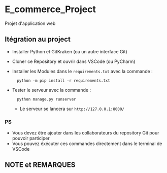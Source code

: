# E_commerce_Project

Projet d'application web

## Itégration au project

- Installer Python et GitKraken (ou un autre interface Git)
- Cloner ce Repository et ouvrir dans VSCode (ou PyCharm)
- Installer les Modules dans le `requirements.txt` avec la commande :

        python -m pip install -r requirements.txt

- Tester le serveur avec la commande :

        python manage.py runserver

  - Le serveur se lancera sur `http://127.0.0.1:8000/`

### PS

- Vous devez être ajouter dans les collaborateurs du repository Git pour pouvoir participer
- Vous pouvez éxécuter ces commandes directement dans le terminal de VSCode

## NOTE et REMARQUES

